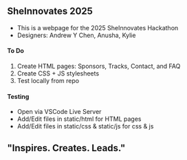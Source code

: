 ## SheInnovates 2025 
- This is a webpage for the 2025 SheInnovates Hackathon 
- Designers: Andrew Y Chen, Anusha, Kylie
#### To Do
1. Create HTML pages: Sponsors, Tracks, Contact, and FAQ
2. Create CSS + JS stylesheets
3. Test locally from repo
#### Testing
- Open via VSCode Live Server
- Add/Edit files in static/html for HTML pages
- Add/Edit files in static/css & static/js for css & js
## "Inspires. Creates. Leads."